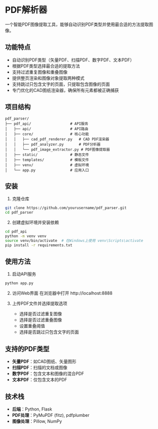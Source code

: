 # PDF解析器

一个智能PDF图像提取工具，能够自动识别PDF类型并使用最合适的方法提取图像。

## 功能特点

- 自动识别PDF类型（矢量PDF、扫描PDF、数字PDF、文本PDF）
- 根据PDF类型选择最合适的提取方法
- 支持过滤重复图像和重叠图像
- 提供整页渲染和图像对象提取两种模式
- 支持跳过只包含文字的页面，只提取包含图像的页面
- 专门优化的CAD图纸渲染器，确保所有元素都被正确捕获

## 项目结构

```
pdf_parser/
├── pdf_api/                  # API服务
│   ├── api/                  # API路由
│   ├── core/                 # 核心功能
│   │   ├── cad_pdf_renderer.py   # CAD PDF渲染器
│   │   ├── pdf_analyzer.py       # PDF分析器
│   │   └── pdf_image_extractor.py # PDF图像提取器
│   ├── static/               # 静态文件
│   ├── templates/            # 模板文件
│   ├── venv/                 # 虚拟环境
│   └── app.py                # 应用入口
```

## 安装

1. 克隆仓库
```bash
git clone https://github.com/yourusername/pdf_parser.git
cd pdf_parser
```

2. 创建虚拟环境并安装依赖
```bash
cd pdf_api
python -m venv venv
source venv/bin/activate  # 在Windows上使用 venv\Scripts\activate
pip install -r requirements.txt
```

## 使用方法

1. 启动API服务
```bash
python app.py
```

2. 访问Web界面
在浏览器中打开 http://localhost:8888

3. 上传PDF文件并选择提取选项
   - 选择是否过滤重复图像
   - 选择是否过滤重叠图像
   - 设置重叠阈值
   - 选择是否跳过只包含文字的页面

## 支持的PDF类型

- **矢量PDF**：如CAD图纸、矢量图形
- **扫描PDF**：扫描的文档或图像
- **数字PDF**：包含文本和图像的混合PDF
- **文本PDF**：仅包含文本的PDF

## 技术栈

- **后端**：Python, Flask
- **PDF处理**：PyMuPDF (fitz), pdfplumber
- **图像处理**：Pillow, NumPy
